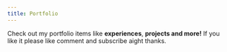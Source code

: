```yaml
---
title: Portfolio
---
```

Check out my portfolio items like **experiences**, **projects and more!** If you like it please like comment and subscribe aight thanks.